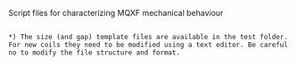 Script files for characterizing MQXF mechanical behaviour


~~~~~ Coil_size program

*) The size (and gap) template files are available in the test folder. For new coils they need to be modified using a text editor. Be careful no to modify the file structure and format.
